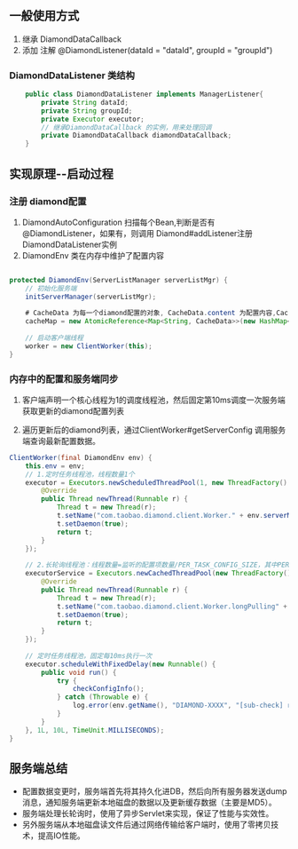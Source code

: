 
## 一般使用方式 
1. 继承 DiamondDataCallback
2. 添加 注解 @DiamondListener(dataId = "dataId", groupId = "groupId")

### DiamondDataListener 类结构
```java
    public class DiamondDataListener implements ManagerListener{
        private String dataId;
        private String groupId;
        private Executor executor;
        // 继承DiamondDataCallback 的实例，用来处理回调
        private DiamondDataCallback diamondDataCallback;
    }
```

## 实现原理--启动过程

### 注册 diamond配置
1. DiamondAutoConfiguration 扫描每个Bean,判断是否有 @DiamondListener，如果有，则调用 Diamond#addListener注册DiamondDataListener实例
2. DiamondEnv 类在内存中维护了配置内容
```java

protected DiamondEnv(ServerListManager serverListMgr) {
    // 初始化服务端
    initServerManager(serverListMgr);
    
    # CacheData 为每一个diamond配置的对象, CacheData.content 为配置内容,CacheData.md5 为content MD5散件后的字符串    
    cacheMap = new AtomicReference<Map<String, CacheData>>(new HashMap<String, CacheData>());
    
    // 启动客户端线程
    worker = new ClientWorker(this);
}
```

### 内存中的配置和服务端同步

1. 客户端声明一个核心线程为1的调度线程池，然后固定第10ms调度一次服务端获取更新的diamond配置列表

2. 遍历更新后的diamond列表，通过ClientWorker#getServerConfig 调用服务端查询最新配置数据。


```java
ClientWorker(final DiamondEnv env) {
    this.env = env;
    // 1.定时任务线程池，线程数量1个
    executor = Executors.newScheduledThreadPool(1, new ThreadFactory() {
        @Override
        public Thread newThread(Runnable r) {
            Thread t = new Thread(r);
            t.setName("com.taobao.diamond.client.Worker." + env.serverMgr.name);
            t.setDaemon(true);
            return t;
        }
    });
    
    // 2.长轮询线程池：线程数量=监听的配置项数量/PER_TASK_CONFIG_SIZE，其中PER_TASK_CONFIG_SIZE默认是3000，可通过SystemProperties修改配置。也就是说每个线程最多负责3000个配置项的监听
    executorService = Executors.newCachedThreadPool(new ThreadFactory() {
        @Override
        public Thread newThread(Runnable r) {
            Thread t = new Thread(r);
            t.setName("com.taobao.diamond.client.Worker.longPulling" + env.serverMgr.name);
            t.setDaemon(true);
            return t;
        }
    });
    
    // 定时任务线程池，固定每10ms执行一次
    executor.scheduleWithFixedDelay(new Runnable() {
        public void run() {
            try {
                checkConfigInfo();
            } catch (Throwable e) {
                log.error(env.getName(), "DIAMOND-XXXX", "[sub-check] rotate check error", e);
            }
        }
    }, 1L, 10L, TimeUnit.MILLISECONDS);
}
```

## 服务端总结
* 配置数据变更时，服务端首先将其持久化进DB，然后向所有服务器发送dump消息，通知服务端更新本地磁盘的数据以及更新缓存数据（主要是MD5）。
* 服务端处理长轮询时，使用了异步Servlet来实现，保证了性能与实效性。
* 另外服务端从本地磁盘读文件后通过网络传输给客户端时，使用了零拷贝技术，提高IO性能。

